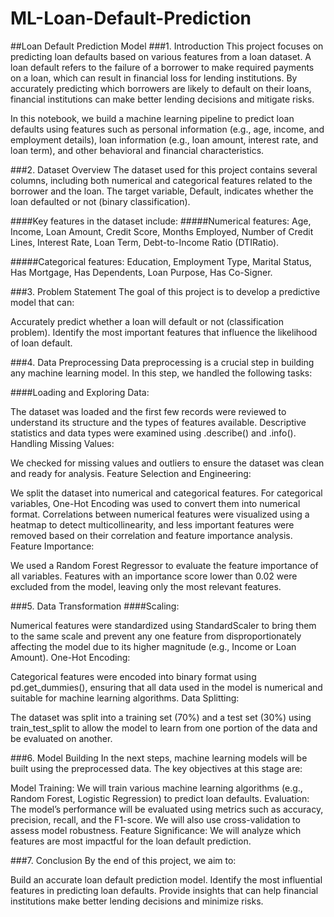 # ML-Loan-Default-Prediction

##Loan Default Prediction Model
###1. Introduction
This project focuses on predicting loan defaults based on various features from a loan dataset. A loan default refers to the failure of a borrower to make required payments on a loan, which can result in financial loss for lending institutions. By accurately predicting which borrowers are likely to default on their loans, financial institutions can make better lending decisions and mitigate risks.

In this notebook, we build a machine learning pipeline to predict loan defaults using features such as personal information (e.g., age, income, and employment details), loan information (e.g., loan amount, interest rate, and loan term), and other behavioral and financial characteristics.

###2. Dataset Overview
The dataset used for this project contains several columns, including both numerical and categorical features related to the borrower and the loan. The target variable, Default, indicates whether the loan defaulted or not (binary classification).

####Key features in the dataset include:
#####Numerical features:
Age, Income, Loan Amount, Credit Score, Months Employed, Number of Credit Lines, Interest Rate, Loan Term, Debt-to-Income Ratio (DTIRatio).

#####Categorical features:
Education, Employment Type, Marital Status, Has Mortgage, Has Dependents, Loan Purpose, Has Co-Signer.

###3. Problem Statement
The goal of this project is to develop a predictive model that can:

Accurately predict whether a loan will default or not (classification problem). Identify the most important features that influence the likelihood of loan default.

###4. Data Preprocessing
Data preprocessing is a crucial step in building any machine learning model. In this step, we handled the following tasks:

####Loading and Exploring Data:

The dataset was loaded and the first few records were reviewed to understand its structure and the types of features available. Descriptive statistics and data types were examined using .describe() and .info(). Handling Missing Values:

We checked for missing values and outliers to ensure the dataset was clean and ready for analysis. Feature Selection and Engineering:

We split the dataset into numerical and categorical features. For categorical variables, One-Hot Encoding was used to convert them into numerical format. Correlations between numerical features were visualized using a heatmap to detect multicollinearity, and less important features were removed based on their correlation and feature importance analysis. Feature Importance:

We used a Random Forest Regressor to evaluate the feature importance of all variables. Features with an importance score lower than 0.02 were excluded from the model, leaving only the most relevant features.

###5. Data Transformation
####Scaling:

Numerical features were standardized using StandardScaler to bring them to the same scale and prevent any one feature from disproportionately affecting the model due to its higher magnitude (e.g., Income or Loan Amount). One-Hot Encoding:

Categorical features were encoded into binary format using pd.get_dummies(), ensuring that all data used in the model is numerical and suitable for machine learning algorithms. Data Splitting:

The dataset was split into a training set (70%) and a test set (30%) using train_test_split to allow the model to learn from one portion of the data and be evaluated on another.

###6. Model Building
In the next steps, machine learning models will be built using the preprocessed data. The key objectives at this stage are:

Model Training: We will train various machine learning algorithms (e.g., Random Forest, Logistic Regression) to predict loan defaults. Evaluation: The model’s performance will be evaluated using metrics such as accuracy, precision, recall, and the F1-score. We will also use cross-validation to assess model robustness. Feature Significance: We will analyze which features are most impactful for the loan default prediction.

###7. Conclusion
By the end of this project, we aim to:

Build an accurate loan default prediction model. Identify the most influential features in predicting loan defaults. Provide insights that can help financial institutions make better lending decisions and minimize risks.

